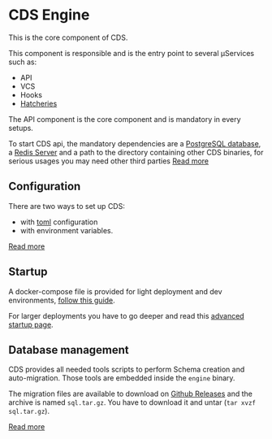 # CDS Engine

This is the core component of CDS.

This component is responsible and is the entry point to several µServices such as:

* API
* VCS
* Hooks
* [Hatcheries](https://ovh.github.io/cds/advanced/advanced.hatcheries/)

The API component is the core component and is mandatory in every setups.

To start CDS api, the mandatory dependencies are a [PostgreSQL database](https://www.postgresql.org/), a [Redis Server](https://redis.io/) and a path to the directory containing other CDS binaries, for serious usages you may need other third parties [Read more](https://ovh.github.io/cds/installation/installation.requirements/)

## Configuration
There are two ways to set up CDS:

- with [toml](https://github.com/toml-lang/toml) configuration
- with environment variables.

[Read more](https://ovh.github.io/cds/installation/installation.configuration/)
 
## Startup

A docker-compose file is provided for light deployment and dev environments, [follow this guide](https://ovh.github.io/cds/installation/installation.ready-to-run.docker-compose/).

For larger deployments you have to go deeper and read this [advanced startup page](https://ovh.github.io/cds/installation/installation.advanced/).

## Database management

CDS provides all needed tools scripts to perform Schema creation and auto-migration. Those tools are embedded inside the `engine` binary.

The migration files are available to download on [Github Releases](https://github.com/ovh/cds/releases) and the archive is named `sql.tar.gz`. You have to download it and untar (`tar xvzf sql.tar.gz`).

[Read more](https://ovh.github.io/cds/installation/installation.database/)